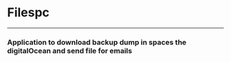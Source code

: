 # Filespc
---
### Application to download backup dump in spaces the digitalOcean and send file for emails